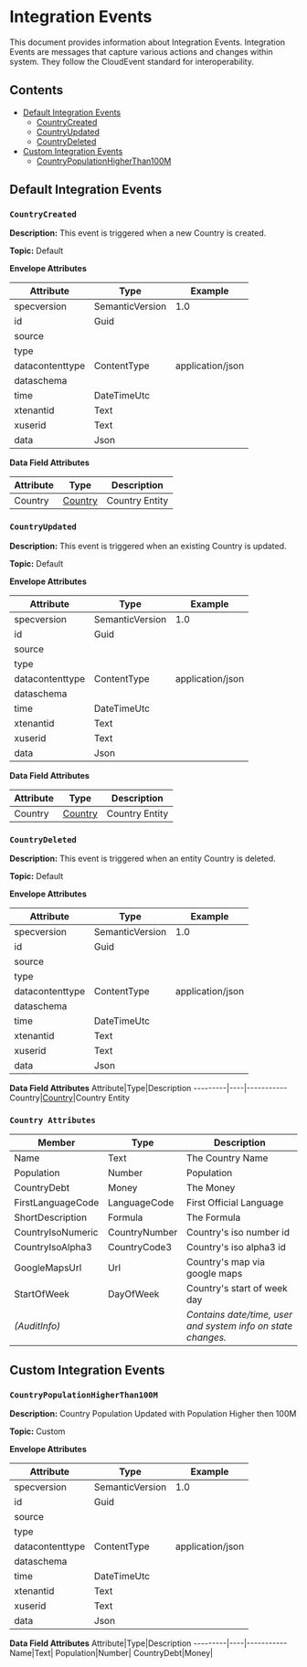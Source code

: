 # Integration Events

This document provides information about Integration Events. Integration Events are messages that capture various actions and changes within system. They follow the CloudEvent standard for interoperability.

## Contents

- [Default Integration Events](#default-integration-events)
    - [CountryCreated](#CountryCcreated)
    - [CountryUpdated](#CountryUpdated)
    - [CountryDeleted](#CountryDeleted)
- [Custom Integration Events](#custom-integration-events)
    - [CountryPopulationHigherThan100M](#CountryPopulationHigherThan100M)


## Default Integration Events



### `CountryCreated`

**Description:**
This event is triggered when a new Country is created.

**Topic:** Default

**Envelope Attributes**

Attribute|Type|Example
---------|----|-------
specversion|SemanticVersion|1.0
id|Guid|<Id>
source||
type||
datacontenttype|ContentType|application/json
dataschema||
time|DateTimeUtc|<UtcNow>
xtenantid|Text|<TenantId>
xuserid|Text|<User>
data|Json|

**Data Field Attributes**

Attribute|Type|Description
---------|----|-----------
Country|[Country](#Country-Attributes)|Country Entity

### `CountryUpdated`

**Description:**
This event is triggered when an existing Country is updated.

**Topic:** Default

**Envelope Attributes**

Attribute|Type|Example
---------|----|-------
specversion|SemanticVersion|1.0
id|Guid|<Id>
source||
type||
datacontenttype|ContentType|application/json
dataschema||
time|DateTimeUtc|<UtcNow>
xtenantid|Text|<TenantId>
xuserid|Text|<User>
data|Json|

**Data Field Attributes**

Attribute|Type|Description
---------|----|-----------
Country|[Country](#Country-Attributes)|Country Entity

### `CountryDeleted`

**Description:**
This event is triggered when an entity Country is deleted.

**Topic:** Default

**Envelope Attributes**

Attribute|Type|Example
---------|----|-------
specversion|SemanticVersion|1.0
id|Guid|<Id>
source||
type||
datacontenttype|ContentType|application/json
dataschema||
time|DateTimeUtc|<UtcNow>
xtenantid|Text|<TenantId>
xuserid|Text|<User>
data|Json|

**Data Field Attributes**
Attribute|Type|Description
---------|----|-----------
Country|[Country](#Country-Attributes)|Country Entity




### `Country Attributes`
Member|Type|Description
------|----|-----------
Name|Text|The Country Name
Population|Number|Population
CountryDebt|Money|The Money
FirstLanguageCode|LanguageCode|First Official Language
ShortDescription|Formula|The Formula
CountryIsoNumeric|CountryNumber|Country's iso number id
CountryIsoAlpha3|CountryCode3|Country's iso alpha3 id
GoogleMapsUrl|Url|Country's map via google maps
StartOfWeek|DayOfWeek|Country's start of week day
*(AuditInfo)*||*Contains date/time, user and system info on state changes.*|*Created, Updated, Deleted*







## Custom Integration Events




### `CountryPopulationHigherThan100M`

**Description:**
Country Population Updated with Population Higher then 100M

**Topic:** Custom

**Envelope Attributes**

Attribute|Type|Example
---------|----|-------
specversion|SemanticVersion|1.0
id|Guid|<Id>
source||
type||
datacontenttype|ContentType|application/json
dataschema||
time|DateTimeUtc|<UtcNow>
xtenantid|Text|<TenantId>
xuserid|Text|<User>
data|Json|

**Data Field Attributes**
Attribute|Type|Description
---------|----|-----------
Name|Text|
Population|Number|
CountryDebt|Money|
